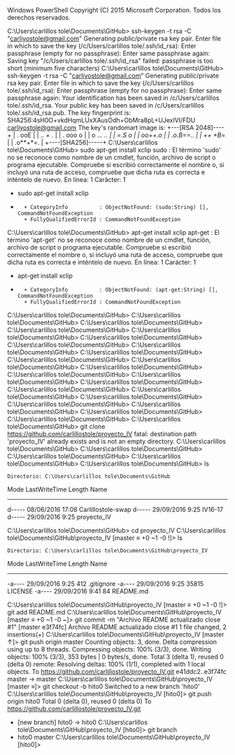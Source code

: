Windows PowerShell
Copyright (C) 2015 Microsoft Corporation. Todos los derechos reservados.

C:\Users\carlillos tole\Documents\GitHub> ssh-keygen -t rsa -C "carliyostole@gmail.com"
Generating public/private rsa key pair.
Enter file in which to save the key (/c/Users/carlillos tole/.ssh/id_rsa):
Enter passphrase (empty for no passphrase):
Enter same passphrase again:
Saving key "/c/Users/carlillos tole/.ssh/id_rsa" failed: passphrase is too short (minimum five characters)
C:\Users\carlillos tole\Documents\GitHub> ssh-keygen -t rsa -C "carliyostole@gmail.com"
Generating public/private rsa key pair.
Enter file in which to save the key (/c/Users/carlillos tole/.ssh/id_rsa):
Enter passphrase (empty for no passphrase):
Enter same passphrase again:
Your identification has been saved in /c/Users/carlillos tole/.ssh/id_rsa.
Your public key has been saved in /c/Users/carlillos tole/.ssh/id_rsa.pub.
The key fingerprint is:
SHA256:4sH0O+vkdHqmLUxXAusOdh+ObMra8pL+UJexlVI/FDU carliyostole@gmail.com
The key's randomart image is:
+---[RSA 2048]----+
|          . ooE  |
|        .. +   . |
|      . ooo o    |
|     o ..*. ..   |
|      =.S  o     |
|     oo++.o      |
|    .o.B==..     |
|    ++ +B*=      |
|   .o**+*=.      |
+----[SHA256]-----+
C:\Users\carlillos tole\Documents\GitHub> sudo apt-get install xclip
sudo : El término 'sudo' no se reconoce como nombre de un cmdlet, función, archivo de script o programa ejecutable.
Compruebe si escribió correctamente el nombre o, si incluyó una ruta de acceso, compruebe que dicha ruta es correcta e
inténtelo de nuevo.
En línea: 1 Carácter: 1
+ sudo apt-get install xclip
+ ~~~~
    + CategoryInfo          : ObjectNotFound: (sudo:String) [], CommandNotFoundException
    + FullyQualifiedErrorId : CommandNotFoundException

C:\Users\carlillos tole\Documents\GitHub> apt-get install xclip
apt-get : El término 'apt-get' no se reconoce como nombre de un cmdlet, función, archivo de script o programa
ejecutable. Compruebe si escribió correctamente el nombre o, si incluyó una ruta de acceso, compruebe que dicha ruta
es correcta e inténtelo de nuevo.
En línea: 1 Carácter: 1
+ apt-get install xclip
+ ~~~~~~~
    + CategoryInfo          : ObjectNotFound: (apt-get:String) [], CommandNotFoundException
    + FullyQualifiedErrorId : CommandNotFoundException

C:\Users\carlillos tole\Documents\GitHub>
C:\Users\carlillos tole\Documents\GitHub>
C:\Users\carlillos tole\Documents\GitHub>
C:\Users\carlillos tole\Documents\GitHub>
C:\Users\carlillos tole\Documents\GitHub>
C:\Users\carlillos tole\Documents\GitHub>
C:\Users\carlillos tole\Documents\GitHub>
C:\Users\carlillos tole\Documents\GitHub>
C:\Users\carlillos tole\Documents\GitHub>
C:\Users\carlillos tole\Documents\GitHub>
C:\Users\carlillos tole\Documents\GitHub>
C:\Users\carlillos tole\Documents\GitHub>
C:\Users\carlillos tole\Documents\GitHub>
C:\Users\carlillos tole\Documents\GitHub>
C:\Users\carlillos tole\Documents\GitHub>
C:\Users\carlillos tole\Documents\GitHub>
C:\Users\carlillos tole\Documents\GitHub>
C:\Users\carlillos tole\Documents\GitHub>
C:\Users\carlillos tole\Documents\GitHub>
C:\Users\carlillos tole\Documents\GitHub>
C:\Users\carlillos tole\Documents\GitHub>
C:\Users\carlillos tole\Documents\GitHub>
C:\Users\carlillos tole\Documents\GitHub> git clone https://github.com/carlillostole/proyecto_IV
fatal: destination path 'proyecto_IV' already exists and is not an empty directory.
C:\Users\carlillos tole\Documents\GitHub>
C:\Users\carlillos tole\Documents\GitHub>
C:\Users\carlillos tole\Documents\GitHub>
C:\Users\carlillos tole\Documents\GitHub>
C:\Users\carlillos tole\Documents\GitHub> ls


    Directorio: C:\Users\carlillos tole\Documents\GitHub


Mode                LastWriteTime         Length Name
----                -------------         ------ ----
d-----       08/06/2016     17:08                Carlillostole-swap
d-----       29/09/2016      9:25                IV16-17
d-----       29/09/2016      9:25                proyecto_IV


C:\Users\carlillos tole\Documents\GitHub> cd proyecto_IV
C:\Users\carlillos tole\Documents\GitHub\proyecto_IV [master ≡ +0 ~1 -0 !]> ls


    Directorio: C:\Users\carlillos tole\Documents\GitHub\proyecto_IV


Mode                LastWriteTime         Length Name
----                -------------         ------ ----
-a----       29/09/2016      9:25            412 .gitignore
-a----       29/09/2016      9:25          35815 LICENSE
-a----       29/09/2016      9:41             84 README.md


C:\Users\carlillos tole\Documents\GitHub\proyecto_IV [master ≡ +0 ~1 -0 !]> git add README.md
C:\Users\carlillos tole\Documents\GitHub\proyecto_IV [master ≡ +0 ~1 -0 ~]> git commit -m "Archivo README actualizado close #1"
[master e3f74fc] Archivo README actualizado close #1
 1 file changed, 2 insertions(+)
C:\Users\carlillos tole\Documents\GitHub\proyecto_IV [master ↑]> git push origin master
Counting objects: 3, done.
Delta compression using up to 8 threads.
Compressing objects: 100% (3/3), done.
Writing objects: 100% (3/3), 353 bytes | 0 bytes/s, done.
Total 3 (delta 1), reused 0 (delta 0)
remote: Resolving deltas: 100% (1/1), completed with 1 local objects.
To https://github.com/carlillostole/proyecto_IV.git
   e41ddc2..e3f74fc  master -> master
C:\Users\carlillos tole\Documents\GitHub\proyecto_IV [master ≡]> git checkout -b hito0
Switched to a new branch 'hito0'
C:\Users\carlillos tole\Documents\GitHub\proyecto_IV [hito0]> git push origin hito0
Total 0 (delta 0), reused 0 (delta 0)
To https://github.com/carlillostole/proyecto_IV.git
 * [new branch]      hito0 -> hito0
C:\Users\carlillos tole\Documents\GitHub\proyecto_IV [hito0]> git branch
* hito0
  master
C:\Users\carlillos tole\Documents\GitHub\proyecto_IV [hito0]>
